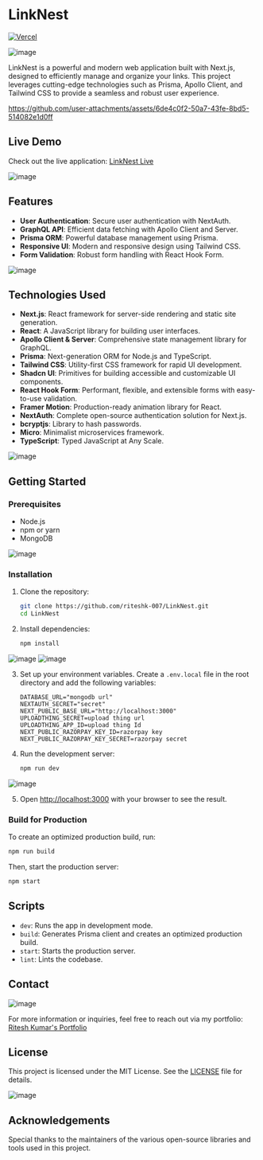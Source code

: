 
# LinkNest

[![Vercel](https://vercel.com/button)](https://link-nest.vercel.app)

![image](https://github.com/user-attachments/assets/9040f8f2-61d7-4c30-83e7-a77b6b6757dc)


LinkNest is a powerful and modern web application built with Next.js, designed to efficiently manage and organize your links. This project leverages cutting-edge technologies such as Prisma, Apollo Client, and Tailwind CSS to provide a seamless and robust user experience.



https://github.com/user-attachments/assets/6de4c0f2-50a7-43fe-8bd5-514082e1d0ff



## Live Demo

Check out the live application: [LinkNest Live](https://link-nest.vercel.app)

![image](https://github.com/user-attachments/assets/07bfcaba-3c5a-4f9e-970d-19b644a82a8e)

## Features

- **User Authentication**: Secure user authentication with NextAuth.
- **GraphQL API**: Efficient data fetching with Apollo Client and Server.
- **Prisma ORM**: Powerful database management using Prisma.
- **Responsive UI**: Modern and responsive design using Tailwind CSS.
- **Form Validation**: Robust form handling with React Hook Form.
  
![image](https://github.com/user-attachments/assets/75cca0ff-ba4b-41b0-9e97-4e2a38442373)

## Technologies Used

- **Next.js**: React framework for server-side rendering and static site generation.
- **React**: A JavaScript library for building user interfaces.
- **Apollo Client & Server**: Comprehensive state management library for GraphQL.
- **Prisma**: Next-generation ORM for Node.js and TypeScript.
- **Tailwind CSS**: Utility-first CSS framework for rapid UI development.
- **Shadcn UI**: Primitives for building accessible and customizable UI components.
- **React Hook Form**: Performant, flexible, and extensible forms with easy-to-use validation.
- **Framer Motion**: Production-ready animation library for React.
- **NextAuth**: Complete open-source authentication solution for Next.js.
- **bcryptjs**: Library to hash passwords.
- **Micro**: Minimalist microservices framework.
- **TypeScript**: Typed JavaScript at Any Scale.

![image](https://github.com/user-attachments/assets/c9bf9f28-c9d5-4dd7-a2d3-433e751859f7)

## Getting Started

### Prerequisites

- Node.js
- npm or yarn
- MongoDB


![image](https://github.com/user-attachments/assets/a56431a2-271d-4f14-bab3-0114cdd3159d)

### Installation

1. Clone the repository:
    ```bash
    git clone https://github.com/riteshk-007/LinkNest.git
    cd LinkNest
    ```

2. Install dependencies:
    ```bash
    npm install
    ```

    
![image](https://github.com/user-attachments/assets/cdc84906-62fa-4557-96f6-9030a5c5d0cb)
![image](https://github.com/user-attachments/assets/19de605f-5b46-420e-a52c-3554f0006760)



3. Set up your environment variables. Create a `.env.local` file in the root directory and add the following variables:
    ```env
    DATABASE_URL="mongodb url"
    NEXTAUTH_SECRET="secret"
    NEXT_PUBLIC_BASE_URL="http://localhost:3000"
    UPLOADTHING_SECRET=upload thing url
    UPLOADTHING_APP_ID=upload thing Id
    NEXT_PUBLIC_RAZORPAY_KEY_ID=razorpay key
    NEXT_PUBLIC_RAZORPAY_KEY_SECRET=razorpay secret
    ```

4. Run the development server:
    ```bash
    npm run dev
    ```


![image](https://github.com/user-attachments/assets/2d843a5f-e83a-4ecc-9f61-c07da1af0561)


5. Open [http://localhost:3000](http://localhost:3000) with your browser to see the result.

### Build for Production

To create an optimized production build, run:
```bash
npm run build
```
Then, start the production server:
```bash
npm start
```

## Scripts

- `dev`: Runs the app in development mode.
- `build`: Generates Prisma client and creates an optimized production build.
- `start`: Starts the production server.
- `lint`: Lints the codebase.

## Contact

![image](https://github.com/user-attachments/assets/faf2bc05-4bd3-413d-a83f-b978cc44d9b5)

For more information or inquiries, feel free to reach out via my portfolio: [Ritesh Kumar's Portfolio](https://my-portfolio-rk.vercel.app)

## License

This project is licensed under the MIT License. See the [LICENSE](LICENSE) file for details.

![image](https://github.com/user-attachments/assets/ec9c3419-8fb3-4fcb-bbb0-273b474f3951)

## Acknowledgements

Special thanks to the maintainers of the various open-source libraries and tools used in this project.
